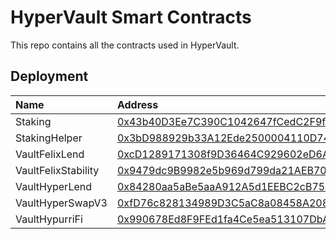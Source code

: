 # HyperVault Smart Contracts
This repo contains all the contracts used in HyperVault.

## Deployment

| Name               | Address                                                                                                                               |
| :----------------- | :------------------------------------------------------------------------------------------------------------------------------------ |
| Staking               | [0x43b40D3Ee7C390C1042647fCedC2F9f5f306dA6A](https://www.hyperscan.com/address/0x43b40D3Ee7C390C1042647fCedC2F9f5f306dA6A?tab=contract) |
| StakingHelper               | [0x3bD988929b33A12Ede2500004110D7485c8260d5](https://www.hyperscan.com/address/0x3bD988929b33A12Ede2500004110D7485c8260d5?tab=contract) |
| VaultFelixLend               | [0xcD1289171308f9D36464C929602eD6A5e28483DE](https://www.hyperscan.com/address/0xcD1289171308f9D36464C929602eD6A5e28483DE?tab=contract) |
| VaultFelixStability               | [0x9479dc9B9982e5b969d799da21AEB709A84f24e8](https://www.hyperscan.com/address/0x9479dc9B9982e5b969d799da21AEB709A84f24e8?tab=contract) |
| VaultHyperLend               | [0x84280aa5aBe5aaA912A5d1EEBC2cB7583E7Ee653](https://www.hyperscan.com/address/0x84280aa5aBe5aaA912A5d1EEBC2cB7583E7Ee653?tab=contract) |
| VaultHyperSwapV3               | [0xfD76c828134989D3C5aC8a08458A2086d44e1683](https://www.hyperscan.com/address/0xfD76c828134989D3C5aC8a08458A2086d44e1683?tab=contract) |
| VaultHypurriFi               | [0x990678Ed8F9FEd1fa4Ce5ea513107DbAf7832c94](https://www.hyperscan.com/address/0x990678Ed8F9FEd1fa4Ce5ea513107DbAf7832c94?tab=contract) |

